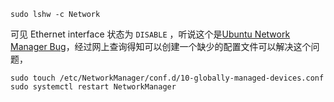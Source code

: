 `sudo lshw -c Network`

可见 Ethernet interface 状态为 `DISABLE` ，听说这个是[Ubuntu Network Manager Bug](https://link.zhihu.com/?target=https%3A//bugs.launchpad.net/ubuntu/%2Bsource/network-manager/%2Bbug/1638842)，经过网上查询得知可以创建一个缺少的配置文件可以解决这个问题，

`sudo touch /etc/NetworkManager/conf.d/10-globally-managed-devices.conf sudo systemctl restart NetworkManager`